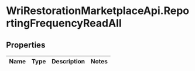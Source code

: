 # WriRestorationMarketplaceApi.ReportingFrequencyReadAll

## Properties
Name | Type | Description | Notes
------------ | ------------- | ------------- | -------------


